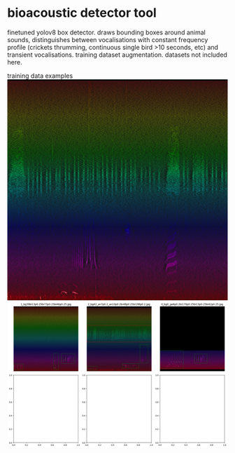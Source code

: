 # bioacoustic detector tool
finetuned yolov8 box detector.
draws bounding boxes around animal sounds, distinguishes between vocalisations with constant frequency profile (crickets thrumming, continuous single bird >10 seconds, etc) and transient vocalisations.
training dataset augmentation. datasets not included here.

training data examples
!['training data example'](log/67_bg21_ge19p0.2_ge11p0.2bi248p0.43bi4p0..jpg)
!['more_examples'](log/determine_snr/output5.png)
